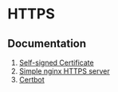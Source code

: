# HTTPS

## Documentation

1. [Self-signed Certificate](docs/self-signed-certificate.md)
2. [Simple nginx HTTPS server](docs/nginx-https.md)
3. [Certbot](docs/certbot.md)
